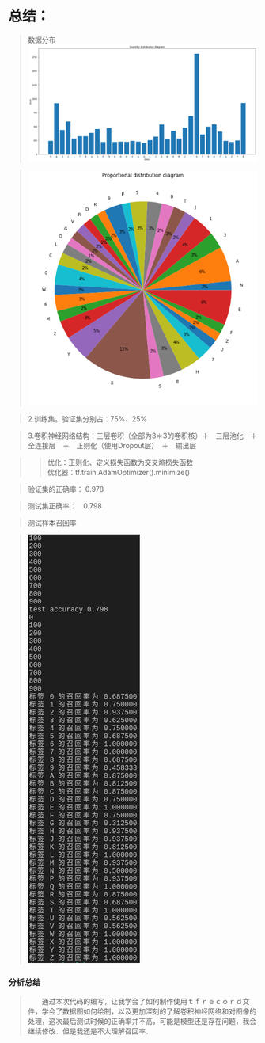 # 总结：
> 数据分布
> ![数据分布](https://github.com/m-L-0/17b-LiShuHang-2015/blob/master/Vehicle_License_Plate_Recognition/image/index.png)

> ![数据分布](https://github.com/m-L-0/17b-LiShuHang-2015/blob/master/Vehicle_License_Plate_Recognition/image/index1.png)

> 2.训练集。验证集分别占：75%、25%

> 3.卷积神经网络结构：三层卷积（全部为3＊3的卷积核）＋　三层池化　＋　全连接层　＋　正则化（使用Dropout层）　＋　输出层

>> 优化：正则化、定义损失函数为交叉熵损失函数  
优化器：tf.train.AdamOptimizer().minimize()

> 验证集的正确率： 0.978

> 测试集正确率：　0.798

> 测试样本召回率

> ![测试样本召回率](https://github.com/m-L-0/17b-LiShuHang-2015/blob/master/Vehicle_License_Plate_Recognition/image/QQ%E6%88%AA%E5%9B%BE20171211212426.png)

### 分析总结
> 　　通过本次代码的编写，让我学会了如何制作使用ｔｆｒｅｃｏｒｄ文件，学会了数据图如何绘制，以及更加深刻的了解卷积神经网络和对图像的处理，这次最后测试时候的正确率并不高，可能是模型还是存在问题，我会继续修改．但是我还是不太理解召回率．
